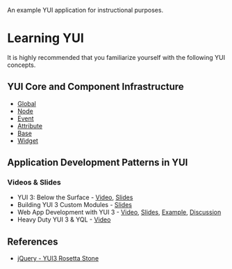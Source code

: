 An example YUI application for instructional purposes.

# Learning YUI

It is highly recommended that you familiarize yourself with the following YUI concepts.

## YUI Core and Component Infrastructure

- [Global](http://developer.yahoo.com/yui/3/yui/)
- [Node](http://developer.yahoo.com/yui/3/node/)
- [Event](http://developer.yahoo.com/yui/3/event/)
- [Attribute](http://developer.yahoo.com/yui/3/attribute/)
- [Base](http://developer.yahoo.com/yui/3/base/)
- [Widget](http://developer.yahoo.com/yui/3/widget/)

## Application Development Patterns in YUI

### Videos & Slides

- YUI 3: Below the Surface - [Video](http://developer.yahoo.com/yui/theater/video.php?v=yuiconf2010-smith), [Slides](http://www.slideshare.net/drprolix/yui-3-below-the-surface)
- Building YUI 3 Custom Modules - [Slides](http://www.slideshare.net/caridy/building-yui-3-custom-modules)
- Web App Development with YUI 3 - [Video](http://developer.yahoo.com/yui/theater/video.php?v=ericf-yuiconf2009-webapps), [Slides](http://www.slideshare.net/eferraiuolo/web-app-development-with-yui-3-2379064), [Example](https://gist.github.com/228240), [Discussion](http://yuilibrary.com/forum/viewtopic.php?p=10764)
- Heavy Duty YUI 3 & YQL - [Video](http://developer.yahoo.com/yui/theater/video.php?v=yuiconf2010-ferraiuolo)

## References

- [jQuery - YUI3 Rosetta Stone](http://www.jsrosettastone.com/)